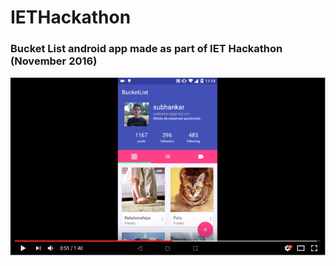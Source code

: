 # IETHackathon
### Bucket List android app made as part of IET Hackathon (November 2016)

[![](https://github.com/raj-subhankar/IETHackathon/blob/master/screenshots/iethack1.PNG)](https://www.youtube.com/watch?v=bBfArnPn_pc&feature=youtu.be)
